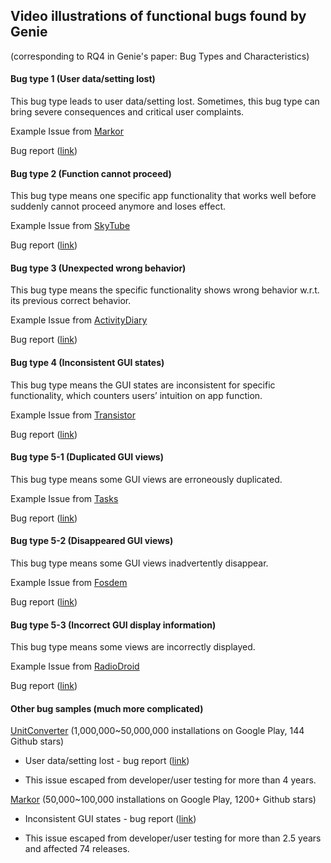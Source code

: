 ## Video illustrations of functional bugs found by Genie 
(corresponding to RQ4 in Genie's paper: Bug Types and Characteristics)

#### Bug type 1 (User data/setting lost)

This bug type leads to user data/setting lost. Sometimes, this bug type can bring severe consequences and critical user complaints.

Example Issue from [Markor](https://play.google.com/store/apps/details?id=net.gsantner.markor)

Bug report ([link](https://github.com/functional-fuzzing-android-apps/home/issues/5))


#### Bug type 2 (Function cannot proceed)

This bug type means one specific app functionality that works well before suddenly cannot proceed anymore and loses effect.

Example Issue from [SkyTube](https://skytube-app.com/)

Bug report ([link](https://github.com/functional-fuzzing-android-apps/home/issues/6))


#### Bug type 3 (Unexpected wrong behavior)

This bug type means the specific functionality shows wrong behavior w.r.t. its previous correct behavior.

Example Issue from [ActivityDiary](https://play.google.com/store/apps/details?id=de.rampro.activitydiary)

Bug report ([link](https://github.com/functional-fuzzing-android-apps/home/issues/1))


#### Bug type 4 (Inconsistent GUI states)

This bug type means the GUI states are inconsistent for specific functionality, which counters users’ intuition on app function.

Example Issue from [Transistor](https://play.google.com/store/apps/details?id=org.y20k.transistor)

Bug report ([link](https://github.com/functional-fuzzing-android-apps/home/issues/4))


#### Bug type 5-1 (Duplicated GUI views)

This bug type means some GUI views are erroneously duplicated.

Example Issue from [Tasks](https://play.google.com/store/apps/details?id=org.tasks)

Bug report ([link](https://github.com/functional-fuzzing-android-apps/home/issues/3))


#### Bug type 5-2 (Disappeared GUI views)

This bug type means some GUI views inadvertently disappear.

Example Issue from [Fosdem](https://play.google.com/store/apps/details?id=be.digitalia.fosdem)

Bug report ([link](https://github.com/functional-fuzzing-android-apps/home/issues/2))


#### Bug type 5-3 (Incorrect GUI display information)

This bug type means some views are incorrectly displayed.

Example Issue from [RadioDroid](https://play.google.com/store/apps/details?id=net.programmierecke.radiodroid2)

Bug report ([link](https://github.com/functional-fuzzing-android-apps/home/issues/9))


#### Other bug samples (much more complicated)

[UnitConverter](https://play.google.com/store/apps/details?id=com.physphil.android.unitconverterultimate) (1,000,000~50,000,000 installations on Google Play, 144 Github stars)

- User data/setting lost - bug report ([link](https://github.com/functional-fuzzing-android-apps/home/issues/7))

- This issue escaped from developer/user testing for more than 4 years.


[Markor](https://play.google.com/store/apps/details?id=net.gsantner.markor) (50,000~100,000 installations on Google Play, 1200+ Github stars)

- Inconsistent GUI states - bug report ([link](https://github.com/functional-fuzzing-android-apps/home/issues/8))

- This issue escaped from developer/user testing for more than 2.5 years and affected 74 releases.
